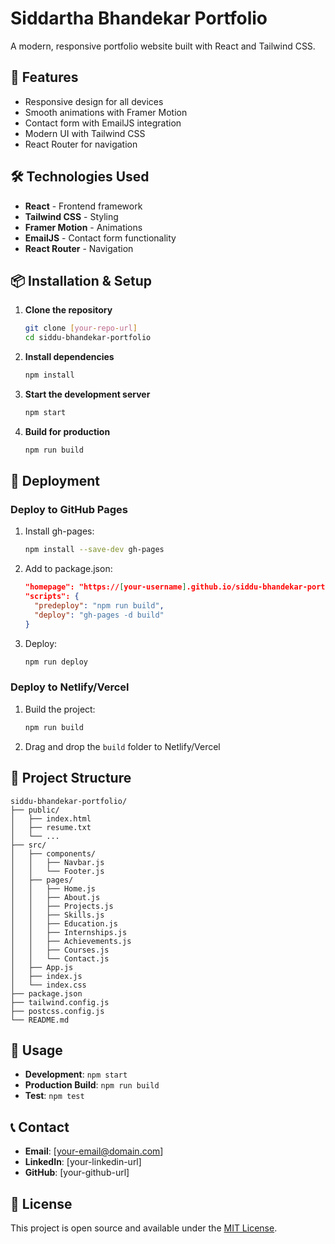 # Siddartha Bhandekar Portfolio

A modern, responsive portfolio website built with React and Tailwind CSS.

## 🚀 Features
- Responsive design for all devices
- Smooth animations with Framer Motion
- Contact form with EmailJS integration
- Modern UI with Tailwind CSS
- React Router for navigation

## 🛠️ Technologies Used
- **React** - Frontend framework
- **Tailwind CSS** - Styling
- **Framer Motion** - Animations
- **EmailJS** - Contact form functionality
- **React Router** - Navigation

## 📦 Installation & Setup

1. **Clone the repository**
   ```bash
   git clone [your-repo-url]
   cd siddu-bhandekar-portfolio
   ```

2. **Install dependencies**
   ```bash
   npm install
   ```

3. **Start the development server**
   ```bash
   npm start
   ```

4. **Build for production**
   ```bash
   npm run build
   ```

## 🚀 Deployment

### Deploy to GitHub Pages
1. Install gh-pages:
   ```bash
   npm install --save-dev gh-pages
   ```

2. Add to package.json:
   ```json
   "homepage": "https://[your-username].github.io/siddu-bhandekar-portfolio",
   "scripts": {
     "predeploy": "npm run build",
     "deploy": "gh-pages -d build"
   }
   ```

3. Deploy:
   ```bash
   npm run deploy
   ```

### Deploy to Netlify/Vercel
1. Build the project:
   ```bash
   npm run build
   ```

2. Drag and drop the `build` folder to Netlify/Vercel

## 📁 Project Structure
```
siddu-bhandekar-portfolio/
├── public/
│   ├── index.html
│   ├── resume.txt
│   └── ...
├── src/
│   ├── components/
│   │   ├── Navbar.js
│   │   └── Footer.js
│   ├── pages/
│   │   ├── Home.js
│   │   ├── About.js
│   │   ├── Projects.js
│   │   ├── Skills.js
│   │   ├── Education.js
│   │   ├── Internships.js
│   │   ├── Achievements.js
│   │   ├── Courses.js
│   │   └── Contact.js
│   ├── App.js
│   ├── index.js
│   └── index.css
├── package.json
├── tailwind.config.js
├── postcss.config.js
└── README.md
```

## 🎯 Usage
- **Development**: `npm start`
- **Production Build**: `npm run build`
- **Test**: `npm test`

## 📞 Contact
- **Email**: [your-email@domain.com]
- **LinkedIn**: [your-linkedin-url]
- **GitHub**: [your-github-url]

## 📄 License
This project is open source and available under the [MIT License](LICENSE).
